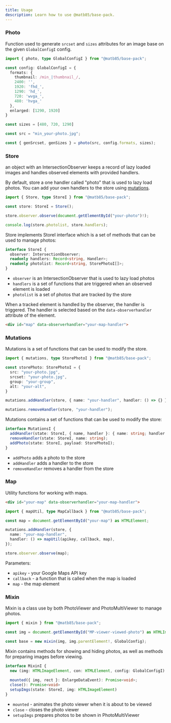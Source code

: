 ```yaml
---
title: Usage
description: Learn how to use @matb85/base-pack.
---
```


### Photo

Function used to generate `srcset` and `sizes` attributes for an image base on the given `GlobalConfigI` config.

```ts
import { photo, type GlobalConfigI } from "@matb85/base-pack";

const config: GlobalConfigI = {
  formats: {
    thumbnail: /min_|thumbnail_/,
    2400: '',
    1920: 'fhd_',
    1290: 'hd_',
    720: 'wvga_',
    480: 'hvga_'
  },
  enlarged: [1290, 1920]
}

const sizes = [480, 720, 1290]

const src = "min_your-photo.jpg";

const { genSrcset, genSizes } = photo(src, config.formats, sizes);
```

### Store

an object with an IntersectionObserver keeps a record of lazy loaded images and handles observed elements with provided handlers.

By default, store a one handler called "photo" that is used to lazy load photos. You can add your own handlers to the store using [mutations](#mutations).

```ts
import { Store, type StoreI } from "@matb85/base-pack";

const store: StoreI = Store();

store.observer.observe(document.getElementById("your-photo")!);

console.log(store.photolist, store.handlers);
```

Store implements StoreI interface which is a set of methods that can be used to manage photos:

```ts
interface StoreI {
  observer: IntersectionObserver;
  readonly handlers: Record<string, Handler>;
  readonly photolist: Record<string, StorePhotoI[]>;
}
```

- `observer` is an IntersectionObserver that is used to lazy load photos
- `handlers` is a set of functions that are triggered when an observed element is loaded
- `photolist` is a set of photos that are tracked by the store

When a tracked element is handled by the observer, the handler is triggered. The handler is selected based on the `data-observerhandler` attribute of the element.

```html
<div id="map" data-observerhandler="your-map-handler">
```

### Mutations

Mutations is a set of functions that can be used to modify the store.

```ts
import { mutations, type StorePhotoI } from "@matb85/base-pack";

const storePhoto: StorePhotoI = {
  src: "your-photo.jpg",
  srcset: "your-photo.jpg",
  group: "your-group",
  alt: "your-alt",
}

mutations.addHandler(store, { name: "your-handler", handler: () => {} });

mutations.removeHandler(store, "your-handler");
```

Mutations contains a set of functions that can be used to modify the store:

```ts
interface MutationsI {
  addHandler(state: StoreI, { name, handler }: { name: string; handler: Handler });
  removeHandler(state: StoreI, name: string);
  addPhoto(state: StoreI, payload: StorePhotoI);
}
```

- `addPhoto` adds a photo to the store
- `addHandler` adds a handler to the store
- `removeHandler` removes a handler from the store

### Map

Utility functions for working with maps.

```html
<div id="your-map" data-observerhandler="your-map-handler">
```

```ts
import { mapUtil, type MapCallback } from "@matb85/base-pack";

const map = document.getElementById("your-map") as HTMLElement;

mutations.addHandler(store, {
  name: "your-map-handler",
  handler: () => mapUtil(apikey, callback, map),
});

store.observer.observe(map);
```

Parameters:

- `apikey` - your Google Maps API key
- `callback` - a function that is called when the map is loaded
- `map` - the map element

### Mixin

Mixin is a class use by both PhotoViewer and PhotoMultiViewer to manage photos.

```ts
import { mixin } from "@matb85/base-pack";

const img = document.getElementById("MP-viewer-viewed-photo") as HTMLImageElement;

const base = new mixin(img, img.parentElement!, GlobalConfig);
```

Mixin contains methods for showing and hiding photos, as well as methods for preparing images before viewing.

```ts
interface MixinI {
  new (img: HTMLImageElement, con: HTMLElement, config: GlobalConfigI): MixinI
  
  mounted({ img, rect }: EnlargeDataEvent): Promise<void>;
  close(): Promise<void>
  setupImgs(state: StoreI, img: HTMLImageElement)
}
```

- `mounted` - animates the photo viewer when it is about to be viewed
- `close` - closes the photo viewer
- `setupImgs` prepares photos to be shown in PhotoMultiViewer
